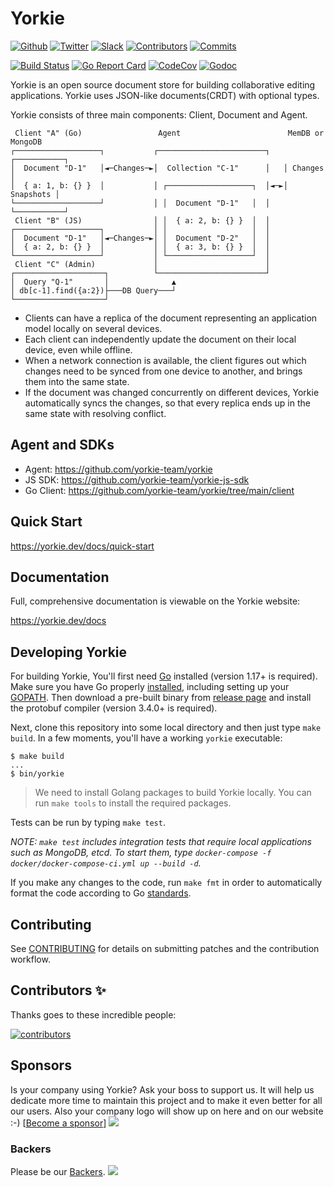 # Yorkie

[![Github](https://img.shields.io/github/stars/yorkie-team/yorkie.svg?style=social)](https://github.com/yorkie-team/yorkie)
[![Twitter](https://img.shields.io/twitter/follow/team_yorkie.svg?label=Follow)](https://twitter.com/team_yorkie)
[![Slack](https://img.shields.io/badge/chat-on%20Slack-brightgreen.svg?style=social&amp;logo=slack)](https://dev-yorkie.slack.com/)
[![Contributors](https://img.shields.io/github/contributors/yorkie-team/yorkie.svg)](https://github.com/yorkie-team/yorkie/contributors)
[![Commits](https://img.shields.io/github/commit-activity/m/yorkie-team/yorkie.svg)](https://github.com/yorkie-team/yorkie/pulse)

[![Build Status](https://github.com/yorkie-team/yorkie/actions/workflows/ci.yml/badge.svg?branch=main)](https://github.com/yorkie-team/yorkie/actions/workflows/ci.yml)
[![Go Report Card](https://goreportcard.com/badge/github.com/yorkie-team/yorkie)](https://goreportcard.com/report/github.com/yorkie-team/yorkie)
[![CodeCov](https://img.shields.io/codecov/c/github/yorkie-team/yorkie)](https://codecov.io/gh/yorkie-team/yorkie)
[![Godoc](http://img.shields.io/badge/go-documentation-blue.svg?style=flat-square)](https://godoc.org/github.com/yorkie-team/yorkie)


Yorkie is an open source document store for building collaborative editing applications. Yorkie uses JSON-like documents(CRDT) with optional types.

Yorkie consists of three main components: Client, Document and Agent.

 ```
  Client "A" (Go)                 Agent                        MemDB or MongoDB
┌───────────────────┐           ┌────────────────────────┐   ┌───────────┐
│  Document "D-1"   │◄─Changes─►│  Collection "C-1"      │   │ Changes   │
│  { a: 1, b: {} }  │           │ ┌───────────────────┐  │◄─►│ Snapshots │
└───────────────────┘           │ │  Document "D-1"   │  │   └───────────┘
  Client "B" (JS)                │ │  { a: 2, b: {} }  │  │
┌───────────────────┐           │ │                   │  │
│  Document "D-1"   │◄─Changes─►│ │  Document "D-2"   │  │
│  { a: 2, b: {} }  │           │ │  { a: 3, b: {} }  │  │
└───────────────────┘           │ └───────────────────┘  │
  Client "C" (Admin)             │                        │
┌────────────────────┐          └────────────────────────┘
│  Query "Q-1"       │              ▲
│ db[c-1].find({a:2})├───DB Query───┘
└────────────────────┘
 ```

 - Clients can have a replica of the document representing an application model locally on several devices.
 - Each client can independently update the document on their local device, even while offline.
 - When a network connection is available, the client figures out which changes need to be synced from one device to another, and brings them into the same state.
 - If the document was changed concurrently on different devices, Yorkie automatically syncs the changes, so that every replica ends up in the same state with resolving conflict.

## Agent and SDKs

 - Agent: https://github.com/yorkie-team/yorkie
 - JS SDK: https://github.com/yorkie-team/yorkie-js-sdk
 - Go Client: https://github.com/yorkie-team/yorkie/tree/main/client

## Quick Start

https://yorkie.dev/docs/quick-start

## Documentation

Full, comprehensive documentation is viewable on the Yorkie website:

https://yorkie.dev/docs

## Developing Yorkie

For building Yorkie, You'll first need [Go](https://golang.org) installed (version 1.17+ is required). Make sure you have Go properly [installed](https://golang.org/doc/install), including setting up your [GOPATH](https://golang.org/doc/code.html#Command). Then download a pre-built binary from [release page](https://github.com/protocolbuffers/protobuf/releases) and install the protobuf compiler (version 3.4.0+ is required).

Next, clone this repository into some local directory and then just type `make build`. In a few moments, you'll have a working `yorkie` executable:
```
$ make build
...
$ bin/yorkie
```

> We need to install Golang packages to build Yorkie locally. You can run `make tools` to install the required packages.

Tests can be run by typing `make test`.

*NOTE: `make test` includes integration tests that require local applications
 such as MongoDB, etcd. To start them, type `docker-compose -f
  docker/docker-compose-ci.yml up --build -d`.*

If you make any changes to the code, run `make fmt` in order to automatically format the code according to Go [standards](https://golang.org/doc/effective_go.html#formatting).

## Contributing
See [CONTRIBUTING](CONTRIBUTING.md) for details on submitting patches and the contribution workflow.

## Contributors ✨

Thanks goes to these incredible people:

<a href="https://github.com/yorkie-team/yorkie/graphs/contributors">
  <img src="https://contrib.rocks/image?repo=yorkie-team/yorkie" alt="contributors"/>
</a>

## Sponsors

Is your company using Yorkie? Ask your boss to support us. It will help us dedicate more time to maintain this project and to make it even better for all our users. Also your company logo will show up on here and on our website :-) [[Become a sponsor](https://opencollective.com/yorkie#sponsor)]
<a href="https://opencollective.com/yorkie#sponsor" target="_blank"><img src="https://opencollective.com/yorkie/sponsor.svg?width=890"></a>

### Backers
Please be our [Backers](https://opencollective.com/yorkie#backers).
<a href="https://opencollective.com/yorkie#backers" target="_blank"><img src="https://opencollective.com/yorkie/backers.svg?width=890"></a>
